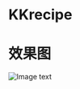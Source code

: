 # KKrecipe

# 效果图
![Image text](https://raw.github.com/yourName/repositpry/master/yourprojectName/img-folder/test.jpg)
